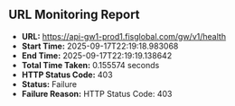 ## URL Monitoring Report

- **URL:** https://api-gw1-prod1.fisglobal.com/gw/v1/health
- **Start Time:** 2025-09-17T22:19:18.983068
- **End Time:** 2025-09-17T22:19:19.138642
- **Total Time Taken:** 0.155574 seconds
- **HTTP Status Code:** 403
- **Status:** Failure
- **Failure Reason:** HTTP Status Code: 403
